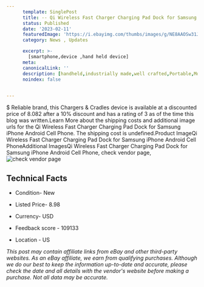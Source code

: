 ```yaml
---
      template: SinglePost
      title: -- Qi Wireless Fast Charger Charging Pad Dock for Samsung iPhone Android Cell Phone
      status: Published
      date: '2023-02-11'
      featuredImage: 'https://i.ebayimg.com/thumbs/images/g/NE8AAOSw31JiRoLY/s-l225.jpg'
      category: News , Updates

      excerpt: >-
        [smartphone,device ,hand held device]
      meta:
      canonicalLink: ''
      description: [handheld,industrially made,well crafted,Portable,Mobile,Compact,Convenient,Lightweight,Maneuverable,Man-portable,Miniature,Carriable,Hand-held,Light,Holdable,Transportable,Mobile device,Pocket-sized,On-the-go,Wireless,Cordless,Compact size,Convenient size, smartphone,device ,hand held device]
      noindex: false

        
---
```

$
    Reliable brand, this Chargers & Cradles device is available at a discounted price of 8.082 after a 10% discount and has a rating of 3 as of the time this blog was written.Learn More about the shipping costs and additional image urls for the Qi Wireless Fast Charger Charging Pad Dock for Samsung iPhone Android Cell Phone. The shipping cost is undefined.Product ImageQi Wireless Fast Charger Charging Pad Dock for Samsung iPhone Android Cell PhoneAdditional ImagesQi Wireless Fast Charger Charging Pad Dock for Samsung iPhone Android Cell Phone, check vendor page, ![check vendor page](https://origin-galleryplus.ebayimg.com/ws/web/203449767098_2_0_1/225x225.jpg,https://origin-galleryplus.ebayimg.com/ws/web/203449767098_3_0_1/225x225.jpg,https://origin-galleryplus.ebayimg.com/ws/web/203449767098_4_0_1/225x225.jpg,https://origin-galleryplus.ebayimg.com/ws/web/203449767098_5_0_1/225x225.jpg,https://origin-galleryplus.ebayimg.com/ws/web/203449767098_6_0_1/225x225.jpg,https://origin-galleryplus.ebayimg.com/ws/web/203449767098_7_0_1/225x225.jpg,https://origin-galleryplus.ebayimg.com/ws/web/203449767098_8_0_1/225x225.jpg,https://origin-galleryplus.ebayimg.com/ws/web/203449767098_9_0_1/225x225.jpg,https://origin-galleryplus.ebayimg.com/ws/web/203449767098_10_0_1/225x225.jpg,https://origin-galleryplus.ebayimg.com/ws/web/203449767098_11_0_1/225x225.jpg,https://origin-galleryplus.ebayimg.com/ws/web/203449767098_12_0_1/225x225.jpg)
    
    

 ## Technical Facts 



     
      

 - Condition- New 


      

 - Listed Price- 8.98 


      

 - Currency- USD 


      

 - Feedback score - 109133 


      

 - Location - US 


      
      

 *_This post may contain affiliate links from eBay and other third-party websites. As an eBay affiliate, we earn from qualifying purchases. Although we do our best to keep the information up-to-date and accurate, please check the date and all details with the vendor's website before making a purchase. Not all data may be accurate._*



    
    
    
    
    